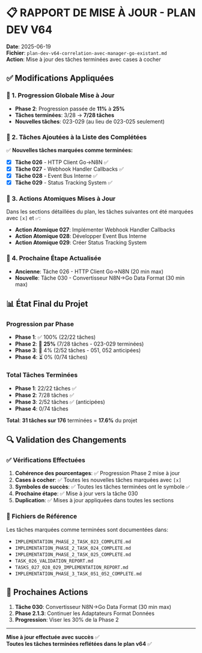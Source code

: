 # 📋 RAPPORT DE MISE À JOUR - PLAN DEV V64

**Date**: 2025-06-19  
**Fichier**: `plan-dev-v64-correlation-avec-manager-go-existant.md`  
**Action**: Mise à jour des tâches terminées avec cases à cocher

## ✅ Modifications Appliquées

### 🎯 1. Progression Globale Mise à Jour

- **Phase 2**: Progression passée de **11%** à **25%**
- **Tâches terminées**: 3/28 → **7/28 tâches**
- **Nouvelles tâches**: 023-029 (au lieu de 023-025 seulement)

### 🎯 2. Tâches Ajoutées à la Liste des Complétées

✅ **Nouvelles tâches marquées comme terminées:**

- [x] **Tâche 026** - HTTP Client Go→N8N ✅
- [x] **Tâche 027** - Webhook Handler Callbacks ✅
- [x] **Tâche 028** - Event Bus Interne ✅
- [x] **Tâche 029** - Status Tracking System ✅

### 🎯 3. Actions Atomiques Mises à Jour

Dans les sections détaillées du plan, les tâches suivantes ont été marquées avec `[x]` et `✅`:

- **Action Atomique 027**: Implémenter Webhook Handler Callbacks
- **Action Atomique 028**: Développer Event Bus Interne  
- **Action Atomique 029**: Créer Status Tracking System

### 🎯 4. Prochaine Étape Actualisée

- **Ancienne**: Tâche 026 - HTTP Client Go→N8N (20 min max)
- **Nouvelle**: Tâche 030 - Convertisseur N8N→Go Data Format (30 min max)

## 📊 État Final du Projet

### Progression par Phase

- **Phase 1**: ✅ 100% (22/22 tâches)
- **Phase 2**: 🔄 **25%** (7/28 tâches - 023-029 terminées)
- **Phase 3**: 🚀 4% (2/52 tâches - 051, 052 anticipées)
- **Phase 4**: ⏳ 0% (0/74 tâches)

### Total Tâches Terminées

- **Phase 1**: 22/22 tâches ✅
- **Phase 2**: 7/28 tâches ✅
- **Phase 3**: 2/52 tâches ✅ (anticipées)
- **Phase 4**: 0/74 tâches

**Total**: **31 tâches sur 176** terminées = **17.6%** du projet

## 🔍 Validation des Changements

### ✅ Vérifications Effectuées

1. **Cohérence des pourcentages**: ✅ Progression Phase 2 mise à jour
2. **Cases à cocher**: ✅ Toutes les nouvelles tâches marquées avec `[x]`
3. **Symboles de succès**: ✅ Toutes les tâches terminées ont le symbole `✅`
4. **Prochaine étape**: ✅ Mise à jour vers la tâche 030
5. **Duplication**: ✅ Mises à jour appliquées dans toutes les sections

### 📁 Fichiers de Référence

Les tâches marquées comme terminées sont documentées dans:

- `IMPLEMENTATION_PHASE_2_TASK_023_COMPLETE.md`
- `IMPLEMENTATION_PHASE_2_TASK_024_COMPLETE.md`
- `IMPLEMENTATION_PHASE_2_TASK_025_COMPLETE.md`
- `TASK_026_VALIDATION_REPORT.md`
- `TASKS_027_028_029_IMPLEMENTATION_REPORT.md`
- `IMPLEMENTATION_PHASE_3_TASK_051_052_COMPLETE.md`

## 🎯 Prochaines Actions

1. **Tâche 030**: Convertisseur N8N→Go Data Format (30 min max)
2. **Phase 2.1.3**: Continuer les Adaptateurs Format Données
3. **Progression**: Viser les 30% de la Phase 2

---

**Mise à jour effectuée avec succès** ✅  
**Toutes les tâches terminées reflétées dans le plan v64** ✅